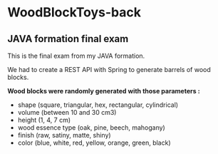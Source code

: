 # WoodBlockToys-back
## JAVA formation final exam


This is the final exam from my JAVA formation.

We had to create a REST API with Spring to generate barrels of wood blocks.

**Wood blocks were randomly generated with those parameters :**

* shape (square, triangular, hex, rectangular, cylindrical)
* volume (between 10 and 30 cm3)
* height (1, 4, 7 cm)
* wood essence type (oak, pine, beech, mahogany)
* finish (raw, satiny, matte, shiny)
* color (blue, white, red, yellow, orange, green, black)
